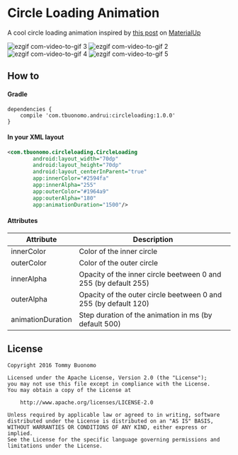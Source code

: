 # Circle Loading Animation

A cool circle loading animation inspired by [this post](http://www.materialup.com/posts/material-design-circle-loading) on [MaterialUp](http://www.materialup.com/)

![ezgif com-video-to-gif 3](https://cloud.githubusercontent.com/assets/15737675/16541358/dc99a04a-4080-11e6-84a2-d506a2656e35.gif) ![ezgif com-video-to-gif 2](https://cloud.githubusercontent.com/assets/15737675/16541338/434dd686-4080-11e6-8c12-0d69bfb65888.gif) ![ezgif com-video-to-gif 4](https://cloud.githubusercontent.com/assets/15737675/16541470/3329629e-4084-11e6-90d2-735529606594.gif) ![ezgif com-video-to-gif 5](https://cloud.githubusercontent.com/assets/15737675/16541635/f74cc2f8-4087-11e6-9bdc-b6c245b3a0be.gif)

## How to
#### Gradle
```Gradle
dependencies {
    compile 'com.tbuonomo.andrui:circleloading:1.0.0'
}
```
#### In your XML layout
```Xml
<com.tbuonomo.circleloading.CircleLoading
        android:layout_width="70dp"
        android:layout_height="70dp"
        android:layout_centerInParent="true"
        app:innerColor="#2594fa"
        app:innerAlpha="255"
        app:outerColor="#1964a9"
        app:outerAlpha="180"
        app:animationDuration="1500"/>
```

#### Attributes
| Attribute | Description |
| --- | --- |
| innerColor | Color of the inner circle |
| outerColor | Color of the outer circle |
| innerAlpha | Opacity of the inner circle beetween 0 and 255 (by default 255) |
| outerAlpha | Opacity of the outer circle beetween 0 and 255 (by default 120) |
| animationDuration | Step duration of the animation in ms (by default 500) |

## License
    Copyright 2016 Tommy Buonomo
    
    Licensed under the Apache License, Version 2.0 (the "License");
    you may not use this file except in compliance with the License.
    You may obtain a copy of the License at
    
        http://www.apache.org/licenses/LICENSE-2.0
    
    Unless required by applicable law or agreed to in writing, software
    distributed under the License is distributed on an "AS IS" BASIS,
    WITHOUT WARRANTIES OR CONDITIONS OF ANY KIND, either express or implied.
    See the License for the specific language governing permissions and
    limitations under the License.

